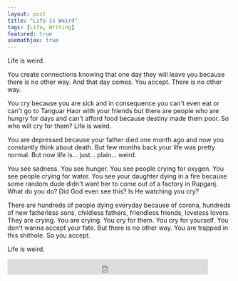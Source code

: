```yaml
---
layout: post
title: "Life is Weird"
tags: [Life, Writing]
featured: true
usemathjax: true
---
```

Life is weird.

You create connections knowing that one day they will leave you because there is no other way. And that day comes. You accept. There is no other way. 

You cry because you are sick and in consequence you can't even eat or can't go to Tanguar Haor with your friends but there are people who are hungry for days and can't afford food because destiny made them poor. So who will cry for them? Life is weird.

You are depressed because your father died one month ago and now you constantly think about death. But few months back your life was pretty normal. But now life is... just... plain... weird.

You see sadness. You see hunger. You see people crying for oxygen. You see people crying for water. You see your daughter dying in a fire because some random dude didn't want her to come out of a factory in Rupganj. What do you do?  Did God even see this? Is He watching you cry? 

There are hundreds of people dying everyday because of corona, hundreds of new fatherless sons, childless fathers, friendless friends, loveless lovers. They are crying. You are crying. You cry for them. You cry for yourself. You don't wanna accept your fate. But there is no other way. You are trapped in this shithole. So you accept.

Life is weird.

<iframe src="https://www.facebook.com/plugins/like.php?href=https%3A%2F%2Fshahjalalshohag.github.io%2Fblog%2Flife-is-weird%2F&width=450&layout=standard&action=like&size=small&share=true&height=35&appId" width="450" height="35" style="border:none;overflow:hidden" scrolling="no" frameborder="0" allowfullscreen="true" allow="autoplay; clipboard-write; encrypted-media; picture-in-picture; web-share"></iframe>

<div id="fb-root"></div>
<script async defer crossorigin="anonymous" src="https://connect.facebook.net/en_US/sdk.js#xfbml=1&version=v12.0" nonce="BKWEYn3a"></script>

<div class="fb-comments" data-href="https://shahjalalshohag.github.io/blog/life-is-weird/" data-width="" data-numposts="5"></div>
